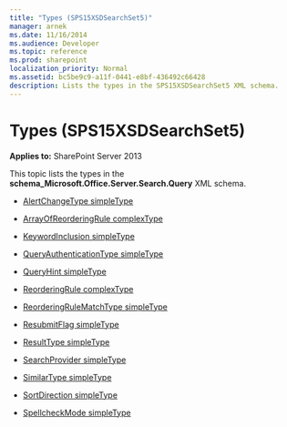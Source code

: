 ```yaml
---
title: "Types (SPS15XSDSearchSet5)"
manager: arnek
ms.date: 11/16/2014
ms.audience: Developer
ms.topic: reference
ms.prod: sharepoint
localization_priority: Normal
ms.assetid: bc5be9c9-a11f-0441-e8bf-436492c66428
description: Lists the types in the SPS15XSDSearchSet5 XML schema.
---
```


# Types (SPS15XSDSearchSet5)
  
**Applies to:** SharePoint Server 2013

This topic lists the types in the **schema_Microsoft.Office.Server.Search.Query** XML schema. 
  
- [AlertChangeType simpleType](alertchangetype-simpletype-sps15xsdsearchset5.md)
    
- [ArrayOfReorderingRule complexType](arrayofreorderingrule-complextype-sps15xsdsearchset5.md)
    
- [KeywordInclusion simpleType](keywordinclusion-simpletype-sps15xsdsearchset5.md)
    
- [QueryAuthenticationType simpleType](queryauthenticationtype-simpletype-sps15xsdsearchset5.md)
    
- [QueryHint simpleType](queryhint-simpletype-sps15xsdsearchset5.md)
    
- [ReorderingRule complexType](reorderingrule-complextype-sps15xsdsearchset5.md)
    
- [ReorderingRuleMatchType simpleType](reorderingrulematchtype-simpletype-sps15xsdsearchset5.md)
    
- [ResubmitFlag simpleType](resubmitflag-simpletype-sps15xsdsearchset5.md)
    
- [ResultType simpleType](resulttype-simpletype-sps15xsdsearchset5.md)
    
- [SearchProvider simpleType](searchprovider-simpletype-sps15xsdsearchset5.md)
    
- [SimilarType simpleType](similartype-simpletype-sps15xsdsearchset5.md)
    
- [SortDirection simpleType](sortdirection-simpletype-sps15xsdsearchset5.md)
    
- [SpellcheckMode simpleType](spellcheckmode-simpletype-sps15xsdsearchset5.md)
    

